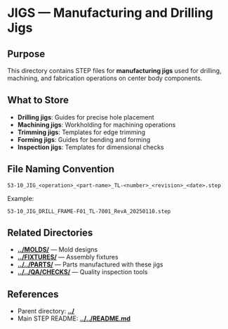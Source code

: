 # JIGS — Manufacturing and Drilling Jigs

## Purpose

This directory contains STEP files for **manufacturing jigs** used for drilling, machining, and fabrication operations on center body components.

## What to Store

- **Drilling jigs**: Guides for precise hole placement
- **Machining jigs**: Workholding for machining operations
- **Trimming jigs**: Templates for edge trimming
- **Forming jigs**: Guides for bending and forming
- **Inspection jigs**: Templates for dimensional checks

## File Naming Convention

```
53-10_JIG_<operation>_<part-name>_TL-<number>_<revision>_<date>.step
```

Example:
```
53-10_JIG_DRILL_FRAME-F01_TL-7001_RevA_20250110.step
```

## Related Directories

- [**../MOLDS/**](../MOLDS/) — Mold designs
- [**../FIXTURES/**](../FIXTURES/) — Assembly fixtures
- [**../../PARTS/**](../../PARTS/) — Parts manufactured with these jigs
- [**../../QA/CHECKS/**](../../QA/CHECKS/) — Quality inspection tools

## References

- Parent directory: [**../**](../)
- Main STEP README: [**../../README.md**](../../README.md)
